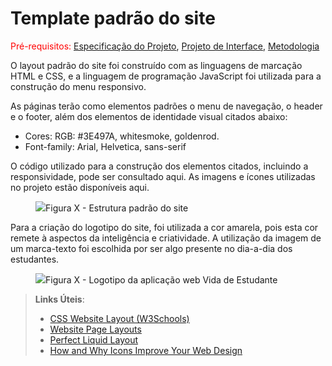 # Template padrão do site

<span style="color:red">Pré-requisitos: <a href="https://github.com/ICEI-PUC-Minas-PMV-ADS/pmv-ads-2022-1-e1-proj-web-t3-vida-de-estudante/blob/main/docs/02-Especificação%20do%20Projeto.md"> Especificação do Projeto</a></span>, <a href="https://github.com/ICEI-PUC-Minas-PMV-ADS/pmv-ads-2022-1-e1-proj-web-t3-vida-de-estudante/blob/main/docs/04-Projeto%20de%20Interface.md"> Projeto de Interface</a>, <a href="https://github.com/ICEI-PUC-Minas-PMV-ADS/pmv-ads-2022-1-e1-proj-web-t3-vida-de-estudante/blob/main/docs/03-Metodologia.md"> Metodologia</a>


O layout padrão do site foi construído com as linguagens de marcação HTML e CSS, e a linguagem de programação JavaScript foi utilizada para a construção do menu responsivo.

As páginas terão como elementos padrões o menu de navegação, o header e o footer, além dos elementos de identidade visual citados abaixo:

<ul>
<li>Cores: RGB: #3E497A, whitesmoke, goldenrod.</li>
<li>Font-family: Arial, Helvetica, sans-serif</li>
</ul>
  
O código utilizado para a construção dos elementos citados, incluindo a responsividade, pode ser consultado aqui. As imagens e ícones utilizadas no projeto estão disponíveis aqui.

<figure> 
  <img src="https://user-images.githubusercontent.com/100447878/164074128-7b006e50-8621-4964-b0fd-07a90e626673.png"
    <figcaption>Figura X - Estrutura padrão do site
</figure> 

Para a criação do logotipo do site, foi utilizada a cor amarela, pois esta cor remete à aspectos da inteligência e criatividade. A utilização da imagem de um marca-texto foi escolhida por ser algo presente no dia-a-dia dos estudantes.

<figure> 
  <img src="#"
    <figcaption>Figura X - Logotipo da aplicação web Vida de Estudante
</figure> 


> **Links Úteis**:
>
> - [CSS Website Layout (W3Schools)](https://www.w3schools.com/css/css_website_layout.asp)
> - [Website Page Layouts](http://www.cellbiol.com/bioinformatics_web_development/chapter-3-your-first-web-page-learning-html-and-css/website-page-layouts/)
> - [Perfect Liquid Layout](https://matthewjamestaylor.com/perfect-liquid-layouts)
> - [How and Why Icons Improve Your Web Design](https://usabilla.com/blog/how-and-why-icons-improve-you-web-design/)
